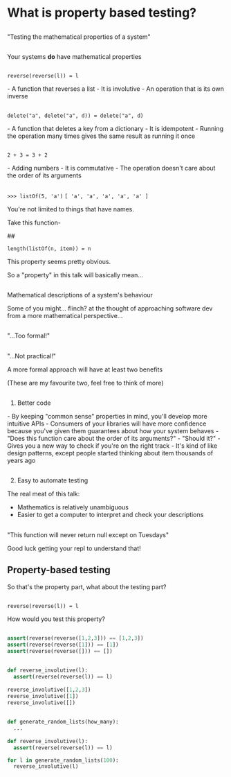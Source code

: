 # What is property based testing?

##

"Testing the mathematical properties of a system"

##

Your systems __do__ have mathematical properties

##

`reverse(reverse(l)) = l`

<div class="notes">
- A function that reverses a list
- It is involutive
- An operation that is its own inverse
</div>

##

`delete("a", delete("a", d)) = delete("a", d)`

<div class="notes">
- A function that deletes a key from a dictionary
- It is idempotent
- Running the operation many times gives the same result
  as running it once
</div>

##

`2 + 3 = 3 + 2`

<div class="notes">
- Adding numbers
- It is commutative
- The operation doesn't care about the order of its arguments
</div>

##

`>>> listOf(5, 'a')`
`[ 'a', 'a', 'a', 'a', 'a' ]`

<div class="notes">
You're not limited to things that have names.

Take this function-

</div>
##

`length(listOf(n, item)) = n`

<div class="notes">
This property seems pretty obvious.

So a "property" in this talk will basically mean...
</div>

##

Mathematical descriptions of a system's behaviour

<div class="notes">
Some of you might... flinch? at the thought of approaching software dev
from a more mathematical perspective...
</div>

##

"...Too formal!"

##

"...Not practical!"

<div class="notes">
A more formal approach will have at least two benefits

(These are my favourite two, feel free to think of more)
</div>

##

1. Better code

<div class="notes">
- By keeping "common sense" properties in mind, you'll develop more
  intuitive APIs
- Consumers of your libraries will have more confidence because you've given
  them guarantees about how your system behaves
- "Does this function care about the order of its arguments?"
- "Should it?"
- Gives you a new way to check if you're on the right track
- It's kind of like design patterns, except people started thinking about item
  thousands of years ago
</div>

##

2. Easy to automate testing

<div class="notes">
The real meat of this talk:

- Mathematics is relatively unambiguous
- Easier to get a computer to interpret and check your descriptions
</div>

##

"This function will never return null except on Tuesdays"

<div class="notes">
Good luck getting your repl to understand that!
</div>

## Property-based __testing__

<div class="notes">
So that's the property part, what about the testing part? 
</div>

## 

`reverse(reverse(l)) = l`

<div class="notes">
How would you test this property?
</div>

##

```python
assert(reverse(reverse([1,2,3])) == [1,2,3])
assert(reverse(reverse([1])) == [1])
assert(reverse(reverse([])) == [])
```

##

```python
def reverse_involutive(l):
  assert(reverse(reverse(l)) == l)
  
reverse_involutive([1,2,3])
reverse_involutive([1])
reverse_involutive([])
```

##

```python
def generate_random_lists(how_many):
  ...
  
def reverse_involutive(l):
  assert(reverse(reverse(l)) == l)

for l in generate_random_lists(100):
  reverse_involutive(l)
```
